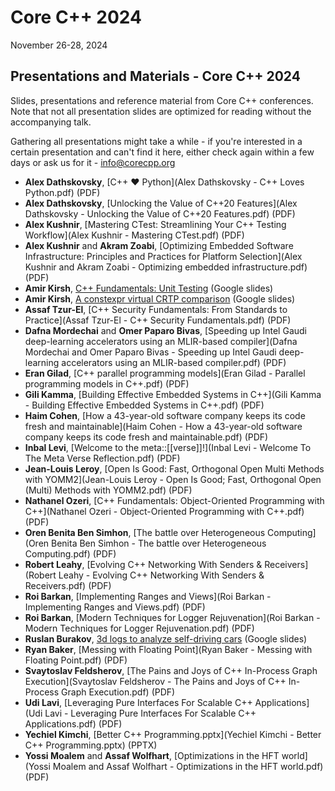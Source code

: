 # Core C++ 2024
November 26-28, 2024

## Presentations and Materials - Core C++ 2024

Slides, presentations and reference material from Core C++ conferences.  
Note that not all presentation slides are optimized for reading without the accompanying talk.

Gathering all presentations might take a while - if you're interested in a certain presentation and can't find it here, either check again
within a few days or ask us for it - [info@corecpp.org](mailto://info@corecpp.org)

- **Alex Dathskovsky**, [C++ ♥ Python](Alex Dathskovsky - C++ Loves Python.pdf) (PDF)
- **Alex Dathskovsky**, [Unlocking the Value of C++20 Features](Alex Dathskovsky - Unlocking the Value of C++20 Features.pdf) (PDF)
- **Alex Kushnir**, [Mastering CTest: Streamlining Your C++ Testing Workflow](Alex Kushnir - Mastering CTest.pdf) (PDF)
- **Alex Kushnir** and **Akram Zoabi**, [Optimizing Embedded Software Infrastructure: Principles and Practices for Platform Selection](Alex Kushnir and Akram Zoabi - Optimizing embedded infrastructure.pdf) (PDF)
- **Amir Kirsh**, [C++ Fundamentals: Unit Testing](https://bit.ly/UnitTesting_CoreCpp2024) (Google slides)
- **Amir Kirsh**, [A constexpr virtual CRTP comparison](https://bit.ly/constexpr-virtual-CRTP-comparison_CoreCpp2024) (Google slides)
- **Assaf Tzur-El**, [C++ Security Fundamentals: From Standards to Practice](Assaf Tzur-El - C++ Security Fundamentals.pdf) (PDF)
- **Dafna Mordechai** and **Omer Paparo Bivas**, [Speeding up Intel Gaudi deep-learning accelerators using an MLIR-based compiler](Dafna Mordechai and Omer Paparo Bivas - Speeding up Intel Gaudi deep-learning accelerators using an MLIR-based compiler.pdf) (PDF)
- **Eran Gilad**, [C++ parallel programming models](Eran Gilad - Parallel programming models in C++.pdf) (PDF)
- **Gili Kamma**, [Building Effective Embedded Systems in C++](Gili Kamma - Building Effective Embedded Systems in C++.pdf) (PDF)
- **Haim Cohen**, [How a 43-year-old software company keeps its code fresh and maintainable](Haim Cohen - How a 43-year-old software company keeps its code fresh and maintainable.pdf) (PDF)
- **Inbal Levi**, [Welcome to the meta::[[verse]]!](Inbal Levi - Welcome To The Meta Verse Reflection.pdf) (PDF)
- **Jean-Louis Leroy**, [Open Is Good: Fast, Orthogonal Open Multi Methods with YOMM2](Jean-Louis Leroy - Open Is Good; Fast, Orthogonal Open (Multi) Methods with YOMM2.pdf) (PDF)
- **Nathanel Ozeri**, [C++ Fundamentals: Object-Oriented Programming with C++](Nathanel Ozeri - Object-Oriented Programming with C++.pdf) (PDF)
- **Oren Benita Ben Simhon**, [The battle over Heterogeneous Computing](Oren Benita Ben Simhon - The battle over Heterogeneous Computing.pdf) (PDF)
- **Robert Leahy**, [Evolving C++ Networking With Senders & Receivers](Robert Leahy - Evolving C++ Networking With Senders & Receivers.pdf) (PDF)
- **Roi Barkan**, [Implementing Ranges and Views](Roi Barkan - Implementing Ranges and Views.pdf) (PDF)
- **Roi Barkan**, [Modern Techniques for Logger Rejuvenation](Roi Barkan - Modern Techniques for Logger Rejuvenation.pdf) (PDF)
- **Ruslan Burakov**, [3d logs to analyze self-driving cars](https://docs.google.com/presentation/d/1kAYpVu0l-TtBUoMrN6zY22ybdeLrHjUwp-OYcJz9IZU) (Google slides)
- **Ryan Baker**, [Messing with Floating Point](Ryan Baker - Messing with Floating Point.pdf) (PDF)
- **Svaytoslav Feldsherov**, [The Pains and Joys of C++ In-Process Graph Execution](Svaytoslav Feldsherov - The Pains and Joys of C++ In-Process Graph Execution.pdf) (PDF)
- **Udi Lavi**, [Leveraging Pure Interfaces For Scalable C++ Applications](Udi Lavi - Leveraging Pure Interfaces For Scalable C++ Applications.pdf) (PDF)
- **Yechiel Kimchi**, [Better C++ Programming.pptx](Yechiel Kimchi - Better C++ Programming.pptx) (PPTX)
- **Yossi Moalem** and **Assaf Wolfhart**, [Optimizations in the HFT world](Yossi Moalem and Assaf Wolfhart - Optimizations in the HFT world.pdf) (PDF)
